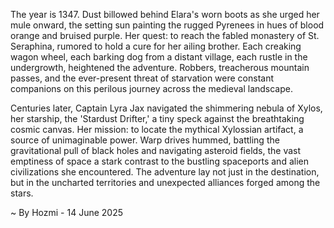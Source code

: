 
The year is 1347.  Dust billowed behind Elara's worn boots as she urged her mule onward, the setting sun painting the rugged Pyrenees in hues of blood orange and bruised purple.  Her quest: to reach the fabled monastery of St. Seraphina, rumored to hold a cure for her ailing brother.  Each creaking wagon wheel, each barking dog from a distant village, each rustle in the undergrowth, heightened the adventure.  Robbers, treacherous mountain passes, and the ever-present threat of starvation were constant companions on this perilous journey across the medieval landscape.

Centuries later, Captain Lyra Jax navigated the shimmering nebula of Xylos, her starship, the 'Stardust Drifter,' a tiny speck against the breathtaking cosmic canvas.  Her mission: to locate the mythical Xylossian artifact, a source of unimaginable power.  Warp drives hummed, battling the gravitational pull of black holes and navigating asteroid fields, the vast emptiness of space a stark contrast to the bustling spaceports and alien civilizations she encountered.  The adventure lay not just in the destination, but in the uncharted territories and unexpected alliances forged among the stars.

~ By Hozmi - 14 June 2025
